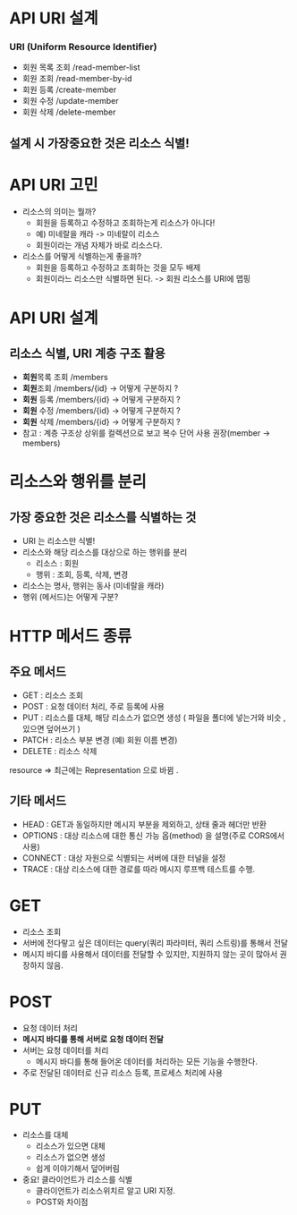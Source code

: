 
# API URI 설계 
### URI (Uniform Resource Identifier)

- 회원 목록 조회 /read-member-list
- 회원 조회 /read-member-by-id
- 회원 등록 /create-member
- 회원 수정 /update-member
- 회원 삭제 /delete-member

## **설계 시 가장중요한 것은 리소스 식별!** 
# API URI 고민 
- 리소스의 의미는 뭘까?
	- 회원을 등록하고 수정하고 조회하는게 리소스가 아니다! 
	- 예) 미네랄을 캐라 -> 미네랄이 리소스
	- 회원이라는 개념 자체가 바로 리소스다. 
- 리소스를 어떻게 식별하는게 좋을까? 
	- 회원을 등록하고 수정하고 조회하는 것을 모두 배제
	- 회원이라느 리소스만 식별하면 된다. -> 회원 리소스를 URI에 맵핑 

# API URI 설계 
## 리소스 식별, URI 계층 구조 활용

- **회원**목록 조회 /members
- **회원**조회 /members/{id}    -> 어떻게 구분하지 ?
- **회원** 등록 /members/{id}   -> 어떻게 구분하지 ?
- **회원** 수정 /members/{id}   -> 어떻게 구분하지 ?
- **회원** 삭제 /members/{id}   -> 어떻게 구분하지 ?
- 참고 : 계층 구조상 상위를 컬렉션으로 보고 복수 단어 사용 권장(member -> members)


# 리소스와 행위를 분리 
## 가장 중요한 것은 리소스를 식별하는 것 

- URI 는 리소스만 식별!
- 리소스와 해당 리소스를 대상으로 하는 행위를 분리
	- 리소스 : 회원 
	- 행위 : 조회, 등록, 삭제, 변경
- 리소스는 명사, 행위는 동사 (미네랄을 캐라)
- 행위 (메서드)는 어떻게 구분? 


# HTTP 메서드 종류 
## 주요 메서드 
- GET  : 리소스 조회 
- POST : 요청 데이터 처리, 주로 등록에 사용 
- PUT : 리소스를 대체, 해당 리소스가 없으면 생성 ( 파일을 폴더에 넣는거와 비슷 , 있으면 덮어쓰기 )
- PATCH : 리소스 부분 변경 (예) 회원 이름 변경)
- DELETE : 리소스 삭제 

resource => 최근에는 Representation 으로 바뀜 . 


## 기타 메서드 
- HEAD : GET과 동일하지만 메시지 부분을 제외하고, 상태 줄과 헤더만 반환 
- OPTIONS : 대상 리소스에 대한 통신 가능 옵(method) 을 설명(주로 CORS에서 사용) 
- CONNECT : 대상 자원으로 식별되는 서버에 대한 터널을 설정 
- TRACE  : 대상 리소스에 대한 경로를 따라 메시지 루프백 테스트를 수행. 


# GET 
 - 리소스 조회 
 - 서버에 전다랗고 싶은 데이터는 query(쿼리 파라미터, 쿼리 스트링)를 통해서 전달
 - 메시지 바디를 사용해서 데이터를 전달할 수 있지만, 지원하지 않는 곳이 많아서 권장하지 않음. 

# POST 
- 요청 데이터 처리 
- **메시지 바디를 통해 서버로 요청 데이터 전달**
- 서버는 요청 데이터를 처리 
	- 메시지 바디를 통해 들어온 데이터를 처리하는 모든 기능을 수행한다. 
- 주로 전달된 데이터로 신규 리소스 등록, 프로세스 처리에 사용 

# PUT 
- 리소스를 대체 
	- 리소스가 있으면 대체 
	- 리소스가 없으면 생성 
	- 쉽게 이야기해서 덮어버림 
- 중요! 클라이언트가 리소스를 식별 
	- 클라이언트가 리소스위치르 알고 URI 지정.
	- POST와 차이점 








